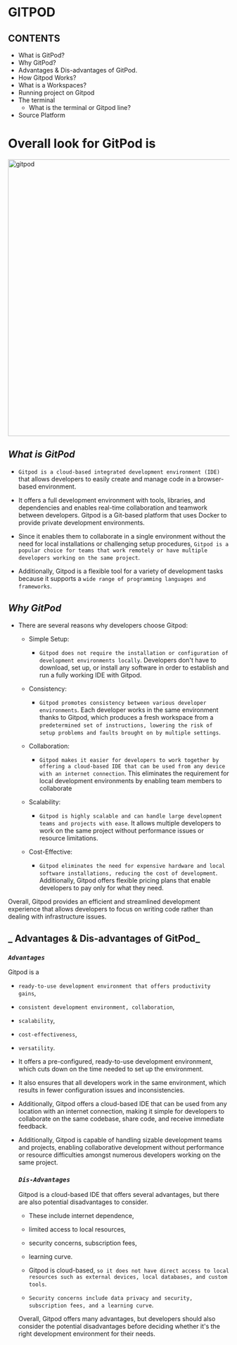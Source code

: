 # GITPOD

## CONTENTS

 - What is GitPod?
 - Why GitPod?
 - Advantages & Dis-advantages of GitPod.
 - How Gitpod Works?
 - What is a Workspaces?
 - Running  project on Gitpod
 - The terminal
   -  What is the terminal or Gitpod line?
 - Source Platform
 # Overall look for GitPod is
  <img width="628" alt="gitpod" src="https://user-images.githubusercontent.com/128490912/235722550-836a3401-14eb-4b2b-96a4-44e414639b9d.PNG">


 ## _What is GitPod_ ##

   - `Gitpod is a cloud-based integrated development environment (IDE)` that allows developers to easily create and manage code in a browser-based environment. 
   - It offers a full development environment with tools, libraries, and dependencies and enables real-time collaboration and teamwork between developers. Gitpod is a Git-based platform that uses Docker to provide private development environments.

  - Since it enables them to collaborate in a single environment without the need for local installations or challenging setup procedures, `Gitpod is a popular choice for teams that work remotely or have multiple developers working on the same project`. 
  - Additionally, Gitpod is a flexible tool for a variety of development tasks because it supports a `wide range of programming languages and frameworks`.

## _Why GitPod_

  - There are several reasons why developers choose Gitpod:
    - Simple Setup:
        -  `Gitpod does not require the installation or configuration of development environments locally`. Developers don't have to download, set up, or install any software in order to establish and run a fully working IDE with Gitpod.

     - Consistency:
          - `Gitpod promotes consistency between various developer environments`. Each developer works in the same environment thanks to Gitpod, which produces a fresh workspace from a `predetermined set of instructions, lowering the risk of setup problems and faults brought on by multiple settings`.
     

     - Collaboration: 
          - `Gitpod makes it easier for developers to work together by offering a cloud-based IDE that can be used from any device with an internet connection`. This eliminates the requirement for local development environments by enabling team members to collaborate
     - Scalability:
         -  `Gitpod is highly scalable and can handle large development teams and projects with ease`. It allows multiple developers to work on the same project without performance issues or resource limitations.

      - Cost-Effective:
         -  `Gitpod eliminates the need for expensive hardware and local software installations, reducing the cost of development`. Additionally, Gitpod offers flexible pricing plans that enable developers to pay only for what they need.

Overall, Gitpod provides an efficient and streamlined development experience that allows developers to focus on writing code rather than dealing with infrastructure issues.

## _ Advantages & Dis-advantages of GitPod_

###  _`Advantages`_
Gitpod is a 
   - `ready-to-use development environment that offers productivity gains`,
   - `consistent development environment, collaboration`,
   - `scalability`,
   - `cost-effectiveness`, 
   - `versatility`.

   
- It offers a pre-configured, ready-to-use development environment, which cuts down on the time needed to set up the environment. 
- It also ensures that all developers work in the same environment, which results in fewer configuration issues and inconsistencies.
- Additionally, Gitpod offers a cloud-based IDE that can be used from any location with an internet connection, making it simple for developers to collaborate on the same codebase, share code, and receive immediate feedback.
- Additionally, Gitpod is capable of handling sizable development teams and projects, enabling collaborative development without performance or resource difficulties amongst numerous developers working on the same project. 


  ### _`Dis-Advantages`_

  Gitpod is a cloud-based IDE that offers several advantages, but there are also potential disadvantages to consider.
  -  These include internet dependence,
  - limited access to local resources,
  - security concerns, subscription fees, 
  - learning curve.
  - Gitpod is cloud-based, `so it does not have direct access to local resources such as external devices, local databases, and custom tools`.

  - `Security concerns include data privacy and security, subscription fees, and a learning curve`. 
  
  Overall, Gitpod offers many advantages, but developers should also consider the potential disadvantages before deciding whether it's the right development environment for their needs.



